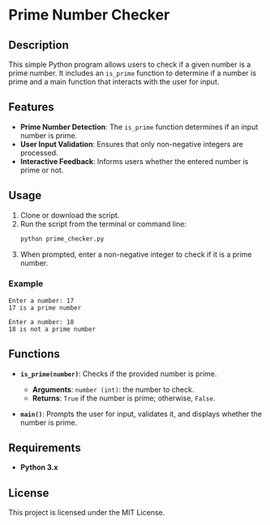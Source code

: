 
# Prime Number Checker
## Description
This simple Python program allows users to check if a given number is a prime number. It includes an `is_prime` function to determine if a number is prime and a main function that interacts with the user for input.

## Features
- **Prime Number Detection**: The `is_prime` function determines if an input number is prime.
- **User Input Validation**: Ensures that only non-negative integers are processed.
- **Interactive Feedback**: Informs users whether the entered number is prime or not.

## Usage
1. Clone or download the script.
2. Run the script from the terminal or command line:
   ```bash
   python prime_checker.py
   ```
3. When prompted, enter a non-negative integer to check if it is a prime number.

### Example
```plaintext
Enter a number: 17
17 is a prime number

Enter a number: 18
18 is not a prime number
```

## Functions
- **`is_prime(number)`**: Checks if the provided number is prime.
    - **Arguments**: `number (int)`: the number to check.
    - **Returns**: `True` if the number is prime; otherwise, `False`.

- **`main()`**: Prompts the user for input, validates it, and displays whether the number is prime.

## Requirements
- **Python 3.x**

## License
This project is licensed under the MIT License.